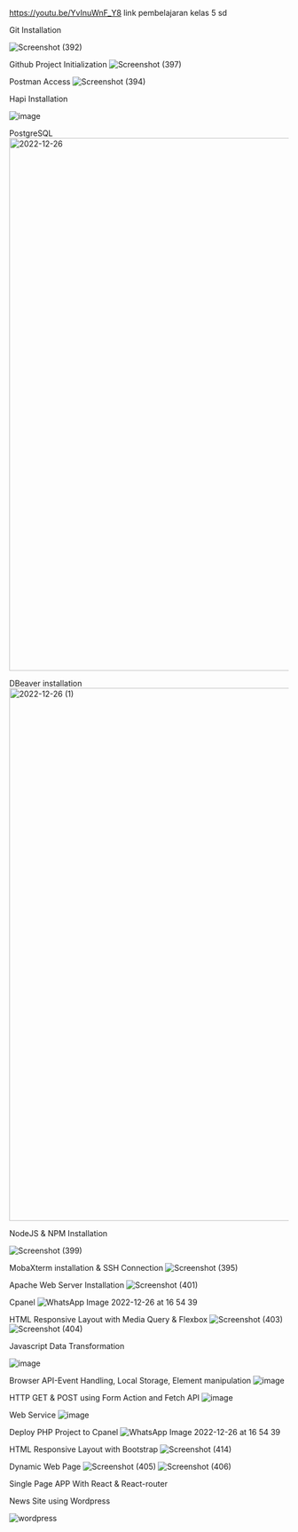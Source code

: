 https://youtu.be/YvInuWnF_Y8 link pembelajaran kelas 5 sd

Git Installation

![Screenshot (392)](https://user-images.githubusercontent.com/101171711/208720415-657ba942-d043-4aea-96c5-1453485e313a.png)

Github Project Initialization
![Screenshot (397)](https://user-images.githubusercontent.com/101171711/208720712-e28c2b36-ba6e-4d8f-95bd-eb67f061b970.png)

Postman Access
![Screenshot (394)](https://user-images.githubusercontent.com/101171711/208720818-58cb0bf3-760e-4dac-9e3c-fb6de9335e53.png)

Hapi Installation

![image](https://user-images.githubusercontent.com/101171711/208721020-026c6ede-3640-4826-bb32-40e25434e308.png)

 PostgreSQL
<img width="960" alt="2022-12-26" src="https://user-images.githubusercontent.com/101171711/209554487-47e15a0a-49cd-409d-8a62-946e6f86e063.png">


DBeaver installation 
<img width="960" alt="2022-12-26 (1)" src="https://user-images.githubusercontent.com/101171711/209555120-3e3d7a5a-1e9f-41ce-8f7f-3246cc8c80b5.png">


NodeJS & NPM Installation

![Screenshot (399)](https://user-images.githubusercontent.com/101171711/208721657-c98468f3-1f71-4431-8254-b5c849150bfd.png)

MobaXterm installation & SSH Connection
![Screenshot (395)](https://user-images.githubusercontent.com/101171711/208721813-db4d1980-528f-416c-92ce-dd0c0c0f77ef.png)

Apache Web Server Installation
![Screenshot (401)](https://user-images.githubusercontent.com/101171711/208722322-7f7b404e-2ff9-4109-b5e2-226dd6342c26.png)

Cpanel
![WhatsApp Image 2022-12-26 at 16 54 39](https://user-images.githubusercontent.com/101171711/209555244-9a0919ad-dbb6-4ecd-af65-bda6b4a0cc74.jpeg)


HTML Responsive Layout with Media Query & Flexbox
![Screenshot (403)](https://user-images.githubusercontent.com/101171711/208723284-1d1f1e1d-e045-4145-9d4f-14ccce5b1141.png)
![Screenshot (404)](https://user-images.githubusercontent.com/101171711/208723305-7767d627-ecef-490b-99c3-c895d8f65bf0.png)

Javascript Data Transformation

![image](https://user-images.githubusercontent.com/101171711/208723708-febbcbf5-8bf0-497c-905a-b6b62dc05512.png)

Browser API-Event Handling, Local Storage, Element manipulation
![image](https://user-images.githubusercontent.com/101171711/208723884-bad68c15-3979-4043-b37d-309e0f6264dc.png)

HTTP GET & POST using Form Action and Fetch API
![image](https://user-images.githubusercontent.com/101171711/208724025-ff1383c1-8d48-459a-9630-cb8e7ef2a53b.png)

Web Service 
![image](https://user-images.githubusercontent.com/101171711/208724091-069f9eb1-e81b-45e4-b0a1-086b14bc9c0a.png)

Deploy PHP Project to Cpanel
![WhatsApp Image 2022-12-26 at 16 54 39](https://user-images.githubusercontent.com/101171711/209553661-f1cd151f-221f-4d4d-96ef-93b560735633.jpeg)


HTML Responsive Layout with Bootstrap
![Screenshot (414)](https://user-images.githubusercontent.com/101171711/209553954-8aeac55d-bf87-4466-82c7-a7ddc7034cee.png)



Dynamic Web Page 
![Screenshot (405)](https://user-images.githubusercontent.com/101171711/208724900-52831b0e-0a91-4aea-a17b-839a279d6496.png)
![Screenshot (406)](https://user-images.githubusercontent.com/101171711/208724915-a3cf2dc2-b8fa-4677-8283-fa488c31065c.png)

Single Page APP With React & React-router


News Site using Wordpress

![wordpress](https://user-images.githubusercontent.com/101171711/209555896-693e0af0-7094-4559-803a-ec35387f4e58.jpg)




